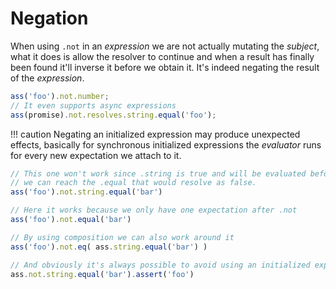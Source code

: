 # Negation

When using `.not` in an *expression* we are not actually mutating the *subject*,
what it does is allow the resolver to continue and when a result has finally been
found it'll inverse it before we obtain it. It's indeed negating the result of the
*expression*.

```js
ass('foo').not.number;
// It even supports async expressions
ass(promise).not.resolves.string.equal('foo');
```

!!! caution
    Negating an initialized expression may produce unexpected effects, basically
    for synchronous initialized expressions the *evaluator* runs for every new
    expectation we attach to it.

```js
// This one won't work since .string is true and will be evaluated before
// we can reach the .equal that would resolve as false.
ass('foo').not.string.equal('bar')

// Here it works because we only have one expectation after .not
ass('foo').not.equal('bar')

// By using composition we can also work around it
ass('foo').not.eq( ass.string.equal('bar') )

// And obviously it's always possible to avoid using an initialized expression
ass.not.string.equal('bar').assert('foo')
```
